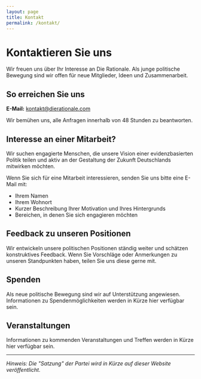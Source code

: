 ```yaml
---
layout: page
title: Kontakt
permalink: /kontakt/
---
```


# Kontaktieren Sie uns

Wir freuen uns über Ihr Interesse an Die Rationale. Als junge politische Bewegung sind wir offen für neue Mitglieder, Ideen und Zusammenarbeit.

## So erreichen Sie uns

**E-Mail:** [kontakt@dierationale.com](mailto:kontakt@dierationale.com)

Wir bemühen uns, alle Anfragen innerhalb von 48 Stunden zu beantworten.

## Interesse an einer Mitarbeit?

Wir suchen engagierte Menschen, die unsere Vision einer evidenzbasierten Politik teilen und aktiv an der Gestaltung der Zukunft Deutschlands mitwirken möchten.

Wenn Sie sich für eine Mitarbeit interessieren, senden Sie uns bitte eine E-Mail mit:

- Ihrem Namen
- Ihrem Wohnort
- Kurzer Beschreibung Ihrer Motivation und Ihres Hintergrunds
- Bereichen, in denen Sie sich engagieren möchten

## Feedback zu unseren Positionen

Wir entwickeln unsere politischen Positionen ständig weiter und schätzen konstruktives Feedback. Wenn Sie Vorschläge oder Anmerkungen zu unseren Standpunkten haben, teilen Sie uns diese gerne mit.

## Spenden

Als neue politische Bewegung sind wir auf Unterstützung angewiesen. Informationen zu Spendenmöglichkeiten werden in Kürze hier verfügbar sein.

## Veranstaltungen

Informationen zu kommenden Veranstaltungen und Treffen werden in Kürze hier verfügbar sein.

---

*Hinweis: Die "Satzung" der Partei wird in Kürze auf dieser Website veröffentlicht.*
